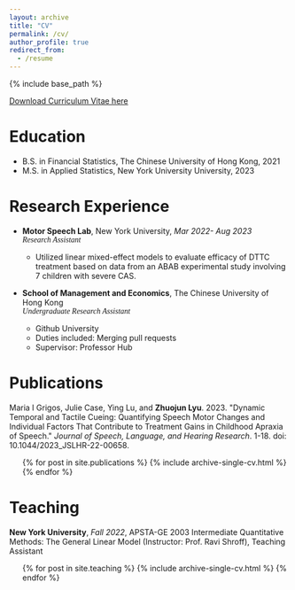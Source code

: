 ```yaml
---
layout: archive
title: "CV"
permalink: /cv/
author_profile: true
redirect_from:
  - /resume
---
```


{% include base_path %}

[Download Curriculum Vitae here](/files/CV)


Education
======
* B.S. in Financial Statistics, The Chinese University of Hong Kong, 2021
* M.S. in Applied Statistics, New York University University, 2023

Research Experience
======
* **Motor Speech Lab**, New York University, _Mar 2022- Aug 2023_ \
 <span style='font-family:"Times New Roman"'> _Research Assistant_
  * Utilized linear mixed-effect models to evaluate efficacy of DTTC treatment based on data from an ABAB experimental study involving 7 children with severe CAS.
  

* **School of Management and Economics**, The Chinese University of Hong Kong \
<span style='font-family:"Times New Roman"'> _Undergraduate Research Assistant_
  * Github University
  * Duties included: Merging pull requests
  * Supervisor: Professor Hub
  

Publications
======
Maria I Grigos, Julie Case, Ying Lu, and **Zhuojun Lyu**. 2023. "Dynamic Temporal and Tactile Cueing: Quantifying Speech Motor Changes and Individual Factors That Contribute to Treatment Gains in Childhood Apraxia of Speech." _Journal of Speech, Language, and Hearing Research_. 1-18. doi: 10.1044/2023_JSLHR-22-00658.

  <ul>{% for post in site.publications %}
    {% include archive-single-cv.html %}
  {% endfor %}</ul>
  

Teaching
======

**New York University**, _Fall 2022_, APSTA-GE 2003 Intermediate Quantitative Methods: The General Linear Model (Instructor: Prof. Ravi Shroff), Teaching Assistant

  <ul>{% for post in site.teaching %}
    {% include archive-single-cv.html %}
  {% endfor %}</ul>
  
